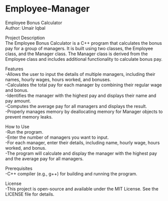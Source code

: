 # Employee-Manager
Employee Bonus Calculator <br>
Author: Umair Iqbal

Project Description<br>
The Employee Bonus Calculator is a C++ program that calculates the bonus pay for a group of managers. It is built using two classes, the Employee class, and the Manager class. The Manager class is derived from the Employee class and includes additional functionality to calculate bonus pay.

Features <br>
-Allows the user to input the details of multiple managers, including their names, hourly wages, hours worked, and bonuses. <br>
-Calculates the total pay for each manager by combining their regular wage and bonus. <br>
-Identifies the manager with the highest pay and displays their name and pay amount. <br>
-Computes the average pay for all managers and displays the result.<br>
-Properly manages memory by deallocating memory for Manager objects to prevent memory leaks.<br>

How to Use <br>
-Run the program. <br>
-Enter the number of managers you want to input. <br>
-For each manager, enter their details, including name, hourly wage, hours worked, and bonus. <br>
-The program will calculate and display the manager with the highest pay and the average pay for all managers. <br>

Prerequisites <br>
-C++ compiler (e.g., g++) for building and running the program. <br>

License <br>
-This project is open-source and available under the MIT License. See the LICENSE file for details.<br>

